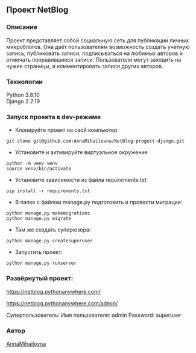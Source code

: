 ## Проект NetBlog
### Описание  
  Проект представляет собой социальную сеть для публикации личных микроблогов. Она даёт пользователям возможность создать учетную запись, публиковать записи, подписываться на любимых авторов и отмечать понравившиеся записи. Пользователи могут заходить на чужие страницы, и комментировать записи других авторов.
### Технологии  
  Python 3.8.10  
  Django 2.2.19  
### Запуск проекта в dev-режиме
  * Клонируйте проект на свой компьютер
```
git clone git@github.com:AnnaMihailovna/NetBlog-progect-django.git
```
  * Установите и активируйте виртуальное окружение
```
python -m venv venv
source venv/bin/activate
```
  * Установите зависимости из файла requirements.txt  
```
pip install -r requirements.txt
```
  * В папке с файлом manage.py подготовить и провести миграции:
```
python manage.py makemigrations
python manage.py migrate
```
  * Там же создать суперюзера:
```
python manage.py createsuperuser
```
  * Запустить проект:
```
python manage.py runserver
```

### Развёрнутый проект:
https://netblog.pythonanywhere.com/

https://netblog.pythonanywhere.com/admin/

Суперпользователь:
Имя пользователя: admin
Password: superuser

### Автор  
[AnnaMihailovna](https://github.com/AnnaMihailovna/)

